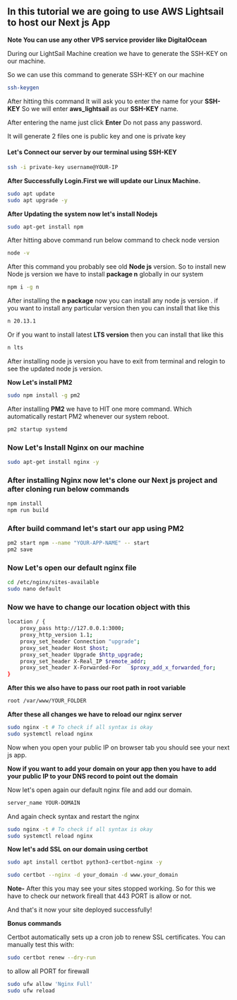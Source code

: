 ## In this tutorial we are going to use AWS Lightsail to host our Next js App

**Note You can use any other VPS service provider like DigitalOcean**

During our LightSail Machine creation we have to generate the SSH-KEY on our machine.

So we can use this command to generate SSH-KEY on our machine

```bash
ssh-keygen
```
After hitting this command It will ask you to enter the name for your **SSH-KEY** So we will enter **aws_lightsail** as our **SSH-KEY** name.

After entering the name just click **Enter** Do not pass any password.

It will generate 2 files one is public key and one is private key

#### Let's Connect our server by our terminal using SSH-KEY

```bash
ssh -i private-key username@YOUR-IP
```
**After Successfully Login.First we will update our Linux Machine.**

```bash
sudo apt update
sudo apt upgrade -y
```
**After Updating the system now let's install Nodejs**

```bash
sudo apt-get install npm
```

After hitting above command run below command to check node version
```bash
node -v
```
After this command you probably see old **Node js** version.
So to install new Node js version we have to install **package n** globally in our system

```bash
npm i -g n
```
After installing the **n package** now you can install any node js version . if you want to install any particular version then you can install that like this

```bash
n 20.13.1
```

Or if you want to install latest **LTS version** then you can install that like this
```bash
n lts
```
After installing node js version you have to exit from terminal and relogin to see the updated node js version.

**Now Let's install PM2**

```bash
sudo npm install -g pm2
```

After installing **PM2** we have to HIT one more command. Which automatically restart PM2 whenever our system reboot.

```bash
pm2 startup systemd
```

### Now Let's Install Nginx on our machine

```bash
sudo apt-get install nginx -y
```

### After installing Nginx now let's clone our Next js project and after cloning run below commands

```bash
npm install
npm run build
```

### After build command let's start our app using PM2
```bash
pm2 start npm --name "YOUR-APP-NAME" -- start
pm2 save
```

### Now Let's open our default nginx file
```bash
cd /etc/nginx/sites-available
sudo nano default
```

### Now we have to change our location object with this
```bash
location / {
	proxy_pass http://127.0.0.1:3000; 
	proxy_http_version 1.1;
	proxy_set_header Connection "upgrade";
	proxy_set_header Host $host;
	proxy_set_header Upgrade $http_upgrade;
	proxy_set_header X-Real_IP $remote_addr;
	proxy_set_header X-Forwarded-For   $proxy_add_x_forwarded_for;
}
```
**After this we also have to pass our root path in root variable**

```bash
root /var/www/YOUR_FOLDER
```
**After these all changes we have to reload our nginx server**

```bash
sudo nginx -t # To check if all syntax is okay
sudo systemctl reload nginx
```
Now when you open your public IP on browser tab you should see your next js app.

**Now if you want to add your domain on your app then you have to add your public IP to your DNS record to point out the domain**

Now let's open again our default nginx file and add our domain.

```bash
server_name YOUR-DOMAIN
```
And again check syntax and restart the nginx
```bash
sudo nginx -t # To check if all syntax is okay
sudo systemctl reload nginx
```

**Now let's add SSL on our domain using certbot**
```bash
sudo apt install certbot python3-certbot-nginx -y
```
```bash
sudo certbot --nginx -d your_domain -d www.your_domain
```

**Note-** After this you may see your sites stopped working. So for this we have to check our network fireall that 443 PORT is allow or not.

And that's it now your site deployed successfully!

**Bonus commands**

Certbot automatically sets up a cron job to renew SSL certificates. You can manually test this with:
```bash
sudo certbot renew --dry-run
```

to allow all PORT for firewall

```bash
sudo ufw allow 'Nginx Full'
sudo ufw reload
```